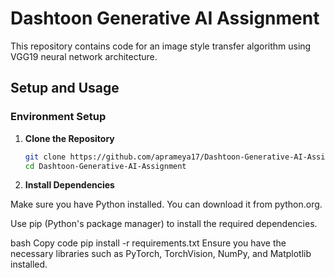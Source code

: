 # Dashtoon Generative AI Assignment

This repository contains code for an image style transfer algorithm using VGG19 neural network architecture.

## Setup and Usage

### Environment Setup

1. **Clone the Repository**
   ```bash
   git clone https://github.com/aprameya17/Dashtoon-Generative-AI-Assignment.git
   cd Dashtoon-Generative-AI-Assignment

2. **Install Dependencies**

Make sure you have Python installed. You can download it from python.org.

Use pip (Python's package manager) to install the required dependencies.

bash
Copy code
pip install -r requirements.txt
Ensure you have the necessary libraries such as PyTorch, TorchVision, NumPy, and Matplotlib installed.

